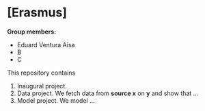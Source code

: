 # \[Erasmus\]

**Group members:**
- Eduard Ventura Aisa
- B
- C

This repository contains  
1. Inaugural project. 
2. Data project. We fetch data from **source x** on **y** and show that ...
3. Model project. We model ...
